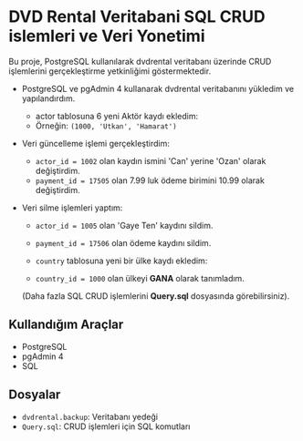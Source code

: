 # DVD Rental Veritabani SQL CRUD islemleri ve Veri Yonetimi
Bu proje, PostgreSQL kullanılarak dvdrental veritabanı üzerinde CRUD işlemlerini gerçekleştirme yetkinliğimi göstermektedir.

- PostgreSQL ve pgAdmin 4 kullanarak dvdrental veritabanını yükledim ve yapılandırdım.
    - actor tablosuna 6 yeni Aktör kaydı ekledim:
    - Örneğin: `(1000, 'Utkan', 'Hamarat')`
  
- Veri güncelleme işlemi gerçekleştirdim:
    - `actor_id = 1002` olan kaydın ismini 'Can' yerine 'Ozan' olarak değiştirdim.
    - `payment_id = 17505` olan 7.99 luk ödeme birimini 10.99 olarak değiştirdim.
      
- Veri silme işlemleri yaptım:
    - `actor_id = 1005` olan 'Gaye Ten' kaydını sildim.
    - `payment_id = 17506` olan ödeme kaydını sildim.
      
    - `country` tablosuna yeni bir ülke kaydı ekledim:
    - `country_id = 1000` olan ülkeyi **GANA** olarak tanımladım.
   
   (Daha fazla SQL CRUD işlemlerini **Query.sql** dosyasında görebilirsiniz).
      
## Kullandığım Araçlar
- PostgreSQL
- pgAdmin 4
- SQL

## Dosyalar
- `dvdrental.backup`: Veritabanı yedeği
- `Query.sql`: CRUD işlemleri için SQL komutları
